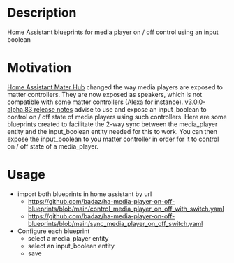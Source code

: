 # Description

Home Assistant blueprints for media player on / off control using an input boolean

# Motivation

[Home Assistant Mater Hub](https://github.com/t0bst4r/home-assistant-matter-hub) changed the way media players are exposed to matter controllers. They are now exposed as speakers, which is not compatible with some matter controllers (Alexa for instance). [v3.0.0-alpha.83 release notes](https://github.com/t0bst4r/home-assistant-matter-hub/releases/tag/v3.0.0-alpha.83) advise to use and expose an input_boolean to control on / off state of media players using such controllers. Here are some blueprints created to facilitate the 2-way sync between the media_player entity and the input_boolean entity needed for this to work. You can then expose the input_boolean to you matter controller in order for it to control on / off state of a media_player.

# Usage

- import both blueprints in home assistant by url
  - https://github.com/badaz/ha-media-player-on-off-blueprints/blob/main/control_media_player_on_off_with_switch.yaml
  - https://github.com/badaz/ha-media-player-on-off-blueprints/blob/main/sync_media_player_on_off_switch.yaml
- Configure each blueprint
  - select a media_player entity
  - select an input_boolean entity
  - save
